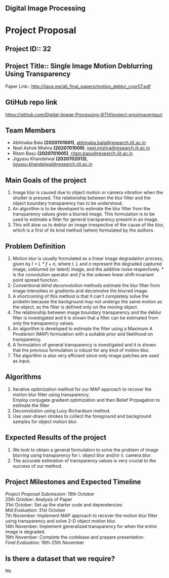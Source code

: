 ## Digital Image Processing
# Project Proposal
## Project ID:: 32
## Project Title:: Single Image Motion Deblurring Using Transparency
Paper Link:: <http://jiaya.me/all_final_papers/motion_deblur_cvpr07.pdf> 

## GtiHub repo link
<https://github.com/Digital-Image-Processing-IIITH/project-proximacentauri> 

## Team Members
* Abhinaba Bala **(2020701001)**, abhinaba.bala@research.iiit.ac.in
* Neel Ashok Mishra **(2020701009)**, neel.mishra@research.iit.ac.in
* Ritam Basu **(2020701005)**, ritam.basu@research.iiit.ac.in
* Jigyasu Khandelwal **(2020702013)**, jigyasu.khandelwal@research.iiit.ac.in

## Main Goals of the project
1. Image blur is caused due to object motion or camera vibration when the shutter is pressed. 
   The relationship between the blur filter and the object boundary transparency has to be understood. 
2. An algorithm is to be developed to estimate the blur filter from the transparency values given a blurred image. 
   This formulation is to be used to estimate a filter for general transparency present in an image. 
3. This will alow us to deblur an image irrespective of the cause of the blur, which is a first of its kind method (when) formulated by the authors. 

## Problem Definition 
1. Motion blur is usually formulated as a linear image degradation process, given by 
    _I = L * f + n_, where _I_, _L_ and _n_ represent the degraded captured image, unblurred (or latent) image, and the additive noise respectively. _*_ is the convolution operator and _f_ is the unkown linear shift-invariant point spread function. 
2. Conventional _blind deconvolution_ methods estimate the blur filter from image intensities or gradients and deconvolve the blurred image. 
3. A shortcoming of this method is that it can't completely solve the probelm because the background may not undergo the same motion as the object, as the filter is defined only on the moving object. 
4. The relationship between image boundary transparency and the deblur filter is investigated and it is shown that a filter can be estimated from only the transparency values. 
5. An algorithm is developed to estimate the filter using a Maximum A Prosteriori (MAP) formulation with a suitable prior and likelihood on transparency. 
6. A formulation of general transparency is investigated and it is shown that the previous formulation is robust for any kind of motion blur. 
7. The algorithm is also very efficient since only image patches are used as input. 

## Algorithms
1. Iterative optimization method for our MAP approach to recover the motion blur filter using transparency.  
Employ conjugate gradient optimization and then Belief Propagation to estimate the filter
2. Deconvolution using Lucy-Richardson method.
3. Use user-drawn strokes to collect the foreground and background samples for object motion blur.

## Expected Results of the project
1. We look to obtain a general formulation to solve the problem of image blurring using transparency for _i._ object blur and/or _ii._ camera blur.
2. The accurate estimation of transparency values is very crucial to the success of our method. 

## Project Milestones and Expected Timeline
_Project Proposal Submission_: 18th October  
25th October: Analysis of Paper  
31st October: Set up the starter code and dependencies  
_Mid Evaluation_: 31st October  
7th November: Implement MAP approach to recover the motion blur filter using transparency and solve 2-D object motion blur.   
14th November: Implement generalized transparency for when the entire image is degraded.  
19th November: Complete the codebase and prepare presentation.  
_Final Evaluation_: 19th-25th November  

## Is there a dataset that we require?
No
